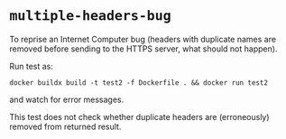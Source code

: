 # `multiple-headers-bug`

To reprise an Internet Computer bug (headers with duplicate names are removed before sending to
the HTTPS server, what should not happen).

Run test as:
```
docker buildx build -t test2 -f Dockerfile . && docker run test2
```
and watch for error messages.

This test does not check whether duplicate headers are (erroneously) removed from returned
result.